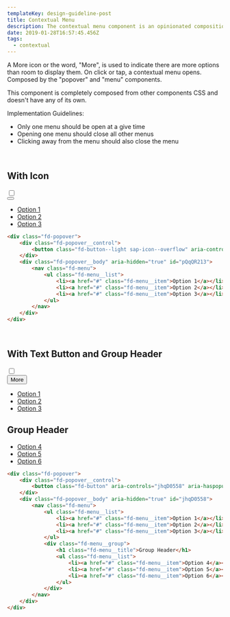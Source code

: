 ```yaml
---
templateKey: design-guideline-post
title: Contextual Menu
description: The contextual menu component is an opinionated composition of the `popover` and `menu` components with the use of a styled button.
date: 2019-01-28T16:57:45.456Z
tags:
  - contextual
--- 
```


 
A More icon or the word, "More", is used to indicate there are more options than room to display them. On click or tap, a contextual menu opens. Composed by the "popover" and "menu" components.

This component is completely composed from other components CSS and doesn't have any of its own.

Implementation Guidelines:
- Only one menu should be open at a give time
- Opening one menu should close all other menus
- Clicking away from the menu should also close the menu

<br>

## With Icon

<div class="fd-tile docs-component docs-component__">
    <label class="fd-form__label docs-component__bg-toggle" for="" title="Change Background">
      <span class="fd-toggle fd-toggle--xs fd-form__control">
        <input type="checkbox" name="" value="" id="" class="toggle-bg">
        <span class="fd-toggle__switch" role="presentation"></span>
      </span>
    </label>
    <div class="fd-tile__content">
<div class="fd-popover">
    <div class="fd-popover__control">
        <button class="fd-button--light sap-icon--overflow" aria-controls="pQqQR213" aria-haspopup="true" aria-expanded="false" aria-label="More"></button>
    </div>
    <div class="fd-popover__body" aria-hidden="true" id="pQqQR213">
        <nav class="fd-menu">
            <ul class="fd-menu__list">
                <li><a href="#" class="fd-menu__item">Option 1</a></li>
                <li><a href="#" class="fd-menu__item">Option 2</a></li>
                <li><a href="#" class="fd-menu__item">Option 3</a></li>
            </ul>
        </nav>
    </div>
</div>
</div>
</div>

```html
<div class="fd-popover">
    <div class="fd-popover__control">
        <button class="fd-button--light sap-icon--overflow" aria-controls="pQqQR213" aria-haspopup="true" aria-expanded="false" aria-label="More"></button>
    </div>
    <div class="fd-popover__body" aria-hidden="true" id="pQqQR213">
        <nav class="fd-menu">
            <ul class="fd-menu__list">
                <li><a href="#" class="fd-menu__item">Option 1</a></li>
                <li><a href="#" class="fd-menu__item">Option 2</a></li>
                <li><a href="#" class="fd-menu__item">Option 3</a></li>
            </ul>
        </nav>
    </div>
</div>
```



<br>

## With Text Button and Group Header


<div class="fd-tile docs-component docs-component__">
    <label class="fd-form__label docs-component__bg-toggle" for="" title="Change Background">
      <span class="fd-toggle fd-toggle--xs fd-form__control">
        <input type="checkbox" name="" value="" id="" class="toggle-bg">
        <span class="fd-toggle__switch" role="presentation"></span>
      </span>
    </label>
    <div class="fd-tile__content">
<div class="fd-popover">
    <div class="fd-popover__control">
        <button class="fd-button" aria-controls="jhqD0558" aria-haspopup="true" aria-expanded="false" aria-label="More">More</button>
    </div>
    <div class="fd-popover__body" aria-hidden="true" id="jhqD0558">
        <nav class="fd-menu">
            <ul class="fd-menu__list">
                <li><a href="#" class="fd-menu__item">Option 1</a></li>
                <li><a href="#" class="fd-menu__item">Option 2</a></li>
                <li><a href="#" class="fd-menu__item">Option 3</a></li>
            </ul>
            <div class="fd-menu__group">
                <h1 class="fd-menu__title">Group Header</h1>
                <ul class="fd-menu__list">
                    <li><a href="#" class="fd-menu__item">Option 4</a></li>
                    <li><a href="#" class="fd-menu__item">Option 5</a></li>
                    <li><a href="#" class="fd-menu__item">Option 6</a></li>
                </ul>
            </div>
        </nav>
    </div>
</div>
</div>
</div>

```html
<div class="fd-popover">
    <div class="fd-popover__control">
        <button class="fd-button" aria-controls="jhqD0558" aria-haspopup="true" aria-expanded="false" aria-label="More">More</button>
    </div>
    <div class="fd-popover__body" aria-hidden="true" id="jhqD0558">
        <nav class="fd-menu">
            <ul class="fd-menu__list">
                <li><a href="#" class="fd-menu__item">Option 1</a></li>
                <li><a href="#" class="fd-menu__item">Option 2</a></li>
                <li><a href="#" class="fd-menu__item">Option 3</a></li>
            </ul>
            <div class="fd-menu__group">
                <h1 class="fd-menu__title">Group Header</h1>
                <ul class="fd-menu__list">
                    <li><a href="#" class="fd-menu__item">Option 4</a></li>
                    <li><a href="#" class="fd-menu__item">Option 5</a></li>
                    <li><a href="#" class="fd-menu__item">Option 6</a></li>
                </ul>
            </div>
        </nav>
    </div>
</div>
```



